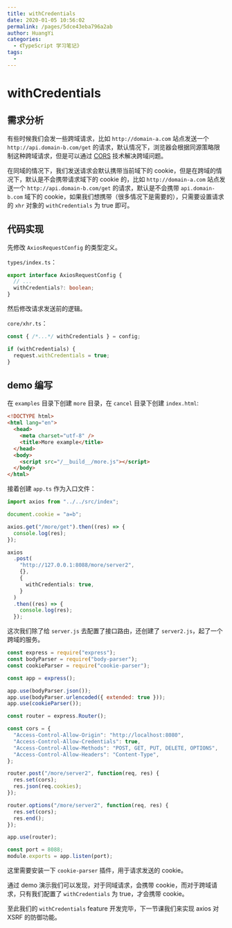 ```yaml
---
title: withCredentials
date: 2020-01-05 10:56:02
permalink: /pages/5dce43eba796a2ab
author: HuangYi
categories:
  - 《TypeScript 学习笔记》
tags:
  -
---
```


# withCredentials

## 需求分析

有些时候我们会发一些跨域请求，比如 `http://domain-a.com` 站点发送一个 `http://api.domain-b.com/get` 的请求，默认情况下，浏览器会根据同源策略限制这种跨域请求，但是可以通过 [CORS](https://developer.mozilla.org/en-US/docs/Web/HTTP/CORS) 技术解决跨域问题。

在同域的情况下，我们发送请求会默认携带当前域下的 cookie，但是在跨域的情况下，默认是不会携带请求域下的 cookie 的，比如 `http://domain-a.com` 站点发送一个 `http://api.domain-b.com/get` 的请求，默认是不会携带 `api.domain-b.com` 域下的 cookie，如果我们想携带（很多情况下是需要的），只需要设置请求的 `xhr` 对象的 `withCredentials` 为 true 即可。

## 代码实现

先修改 `AxiosRequestConfig` 的类型定义。

`types/index.ts`：

```typescript
export interface AxiosRequestConfig {
  // ...
  withCredentials?: boolean;
}
```

然后修改请求发送前的逻辑。

`core/xhr.ts`：

```typescript
const { /*...*/ withCredentials } = config;

if (withCredentials) {
  request.withCredentials = true;
}
```

## demo 编写

在 `examples` 目录下创建 `more` 目录，在 `cancel` 目录下创建 `index.html`:

```html
<!DOCTYPE html>
<html lang="en">
  <head>
    <meta charset="utf-8" />
    <title>More example</title>
  </head>
  <body>
    <script src="/__build__/more.js"></script>
  </body>
</html>
```

接着创建 `app.ts` 作为入口文件：

```typescript
import axios from "../../src/index";

document.cookie = "a=b";

axios.get("/more/get").then((res) => {
  console.log(res);
});

axios
  .post(
    "http://127.0.0.1:8088/more/server2",
    {},
    {
      withCredentials: true,
    }
  )
  .then((res) => {
    console.log(res);
  });
```

这次我们除了给 `server.js` 去配置了接口路由，还创建了 `server2.js`，起了一个跨域的服务。

```javascript
const express = require("express");
const bodyParser = require("body-parser");
const cookieParser = require("cookie-parser");

const app = express();

app.use(bodyParser.json());
app.use(bodyParser.urlencoded({ extended: true }));
app.use(cookieParser());

const router = express.Router();

const cors = {
  "Access-Control-Allow-Origin": "http://localhost:8080",
  "Access-Control-Allow-Credentials": true,
  "Access-Control-Allow-Methods": "POST, GET, PUT, DELETE, OPTIONS",
  "Access-Control-Allow-Headers": "Content-Type",
};

router.post("/more/server2", function(req, res) {
  res.set(cors);
  res.json(req.cookies);
});

router.options("/more/server2", function(req, res) {
  res.set(cors);
  res.end();
});

app.use(router);

const port = 8088;
module.exports = app.listen(port);
```

这里需要安装一下 `cookie-parser` 插件，用于请求发送的 cookie。

通过 demo 演示我们可以发现，对于同域请求，会携带 cookie，而对于跨域请求，只有我们配置了 `withCredentials` 为 true，才会携带 cookie。

至此我们的 `withCredentials` feature 开发完毕，下一节课我们来实现 axios 对 XSRF
的防御功能。
